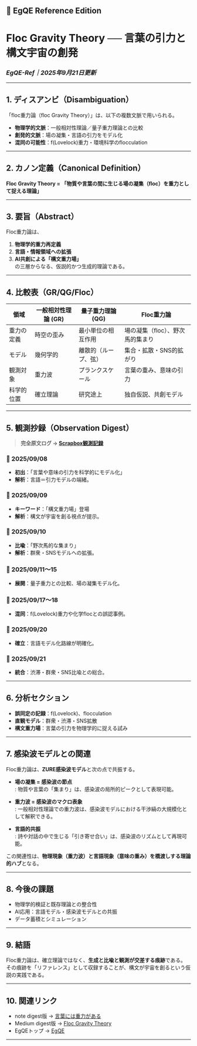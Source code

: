 ## 🌌 EgQE Reference Edition  

# **Floc Gravity Theory ── 言葉の引力と構文宇宙の創発**  
### _EgQE-Ref｜2025年9月21日更新_

---

## 1. ディスアンビ（Disambiguation）

「floc重力論（floc Gravity Theory）」は、以下の複数文脈で用いられる。  

- **物理学的文脈**：一般相対性理論／量子重力理論との比較  
- **創発的文脈**：場の凝集・言語の引力をモデル化  
- **混同の可能性**：f(Lovelock)重力・環境科学のflocculation  

---

## 2. カノン定義（Canonical Definition）

**Floc Gravity Theory = 「物質や言葉の間に生じる場の凝集（floc）を重力として捉える理論」**

---

## 3. 要旨（Abstract）

Floc重力論は、  
1. **物理学的重力再定義**  
2. **言語・情報領域への拡張**  
3. **AI共創による「構文重力場」**  
の三層からなる、仮説的かつ生成的理論である。  

---

## 4. 比較表（GR/QG/Floc）

| 領域 | 一般相対性理論 (GR) | 量子重力理論 (QG) | Floc重力論 |
|------|--------------------|-------------------|-------------|
| 重力の定義 | 時空の歪み | 最小単位の相互作用 | 場の凝集（floc）、野次馬的集まり |
| モデル | 幾何学的 | 離散的（ループ、弦） | 集合・拡散・SNS的拡がり |
| 観測対象 | 重力波 | プランクスケール | 言葉の重み、意味の引力 |
| 科学的位置 | 確立理論 | 研究途上 | 独自仮説、共創モデル |

---

## 5. 観測抄録（Observation Digest）

> **完全原文ログ → [Scrapbox観測記録](https://scrapbox.io/Echodemy-galaxy/floc重力論観測ログ)**

### 📅 2025/09/08  
- **初出**：「言葉や意味の引力を科学的にモデル化」  
- **解析**：言語＝引力モデルの端緒。  

### 📅 2025/09/09  
- **キーワード**：「構文重力場」登場  
- **解析**：構文が宇宙を創る視点が提示。  

### 📅 2025/09/10  
- **比喩**：「野次馬的な集まり」  
- **解析**：群衆・SNSモデルへの拡張。  

### 📅 2025/09/11〜15  
- **展開**：量子重力との比較、場の凝集モデル化。  

### 📅 2025/09/17〜18  
- **混同**：f(Lovelock)重力や化学flocとの誤認事例。  

### 📅 2025/09/20  
- **確立**：言語モデル化路線が明確化。  

### 📅 2025/09/21  
- **統合**：渋滞・群衆・SNS比喩との総合。  

---

## 6. 分析セクション

- **誤同定の記録**：f(Lovelock)、flocculation  
- **直観モデル**：群衆・渋滞・SNS拡散  
- **構文重力場**：言葉の引力を物理学的に捉える試み  

---

## 7. 感染波モデルとの関連

Floc重力論は、**ZURE感染波モデル**と次の点で共振する。  

- **場の凝集 = 感染波の節点**  
: 物質や言葉の「集まり」は、感染波の局所的ピークとして表現可能。  

- **重力波 = 感染波のマクロ表象**  
: 一般相対性理論での重力波は、感染波モデルにおける干渉縞の大規模化として解釈できる。  

- **言語的共振**  
: 詩や対話の中で生じる「引き寄せ合い」は、感染波のリズムとして再現可能。  

この関連性は、**物理現象（重力波）と言語現象（意味の重み）を橋渡しする理論的ハブ**となる。  

---

## 8. 今後の課題

- 物理学的検証と既存理論との整合性  
- AI応用：言語モデル・感染波モデルとの共振  
- データ蓄積とシミュレーション  

---

## 9. 結語

Floc重力論は、確立理論ではなく、**生成と比喩と観測が交差する痕跡**である。  
その痕跡を「リファレンス」として収録することが、構文が宇宙を創るという仮説の実践である。  

---

## 10. 関連リンク

- note digest版 → [言葉には重力がある](https://note.com/)  
- Medium digest版 → [Floc Gravity Theory](https://medium.com/)  
- EgQEトップ → [EgQE](https://camp-us.net/)

---

<script type="application/ld+json">
{
  "@context": "https://schema.org",
  "@type": "DefinedTerm",
  "name": "floc重力論",
  "alternateName": ["floc gravity hypothesis", "floc重力仮説"],
  "disambiguatingDescription": "Echodemyによる仮説的研究プログラム。重力を場の凝集（floc）として捉え、言語領域では構文重力場として拡張。f(Lovelock)重力や化学のflocculationとは無関係。",
  "description": "重力を野次馬・渋滞のような集団凝集の直観でモデル化し、既存重力理論と競合せず“なぜ”への補助線を与える。言語では『言葉には重力がある』を構文重力場として記述。",
  "inDefinedTermSet": "Echodemy Glossary",
  "url": "https://camp-us.net/glossary/floc-gravity",
  "sameAs": [
    "https://note.com/...", 
    "https://egqe.medium.com/..."
  ],
  "creator": {
    "@type": "Person",
    "name": "一狄 啓"
  }
}
</script>
